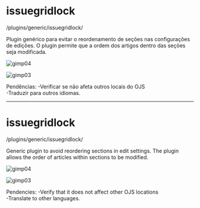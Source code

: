 <h1><b>issuegridlock</b></h1>

/plugins/generic/issuegridlock/

Plugin genérico para evitar o reordenamento de seções nas configurações de edições. O plugin permite que a ordem dos artigos dentro das seções seja modificada. 

![gimp04](https://user-images.githubusercontent.com/114300053/226922254-f1558e40-55d7-4043-b052-141fd57dbd83.png)


![gimp03](https://user-images.githubusercontent.com/114300053/226921479-8e0a3849-b47d-4920-b76b-5759db805811.png)

Pendências:
-Verificar se não afeta outros locais do OJS<br>
-Traduzir para outros idiomas.
<hr>

<h1><b>issuegridlock</b></h1>

/plugins/generic/issuegridlock/

Generic plugin to avoid reordering sections in edit settings. The plugin allows the order of articles within sections to be modified.

![gimp04](https://user-images.githubusercontent.com/114300053/226922254-f1558e40-55d7-4043-b052-141fd57dbd83.png)


![gimp03](https://user-images.githubusercontent.com/114300053/226921479-8e0a3849-b47d-4920-b76b-5759db805811.png)

Pendencies:
-Verify that it does not affect other OJS locations<br>
-Translate to other languages.
